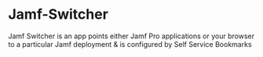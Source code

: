 # Jamf-Switcher
Jamf Switcher is an app points either Jamf Pro applications or your browser to a particular Jamf deployment & is configured by Self Service Bookmarks

